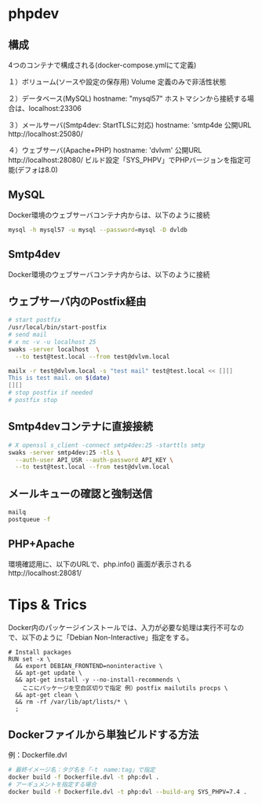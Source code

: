 phpdev
==========

構成
----------
4つのコンテナで構成される(docker-compose.ymlにて定義)

１）ボリューム(ソースや設定の保存用)
Volume 定義のみで非活性状態

２）データベース(MySQL)
hostname: "mysql57"
ホストマシンから接続する場合は、localhost:23306

３）メールサーバ(Smtp4dev: StartTLSに対応)
hostname: 'smtp4de
公開URL http://localhost:25080/

４）ウェブサーバ(Apache+PHP)
hostname: 'dvlvm'
公開URL http://localhost:28080/
ビルド設定「SYS_PHPV」でPHPバージョンを指定可能(デフォは8.0)

MySQL
----------
Docker環境のウェブサーバコンテナ内からは、以下のように接続

```bash
mysql -h mysql57 -u mysql --password=mysql -D dvldb
```

Smtp4dev
----------
Docker環境のウェブサーバコンテナ内からは、以下のように接続
## ウェブサーバ内のPostfix経由
```bash
# start postfix
/usr/local/bin/start-postfix
# send mail
# x nc -v -u localhost 25
swaks -server localhost  \
  --to test@test.local --from test@dvlvm.local

mailx -r test@dvlvm.local -s "test mail" test@test.local << [][]
This is test mail. on $(date)
[][]
# stop postfix if needed
# postfix stop
```
## Smtp4devコンテナに直接接続
```bash
# X openssl s_client -connect smtp4dev:25 -starttls smtp
swaks -server smtp4dev:25 -tls \
  --auth-user API_USR --auth-password API_KEY \
  --to test@test.local --from test@dvlvm.local

```
## メールキューの確認と強制送信
```bash
mailq
postqueue -f
```


PHP+Apache
----------
環境確認用に、以下のURLで、php.info() 画面が表示される
http://localhost:28081/


Tips & Trics
==========
Docker内のパッケージインストールでは、入力が必要な処理は実行不可なので、以下のように「Debian Non-Interactive」指定をする。

```
# Install packages
RUN set -x \
  && export DEBIAN_FRONTEND=noninteractive \
  && apt-get update \
  && apt-get install -y --no-install-recommends \
    ここにパッケージを空白区切りで指定 例）postfix mailutils procps \
  && apt-get clean \
  && rm -rf /var/lib/apt/lists/* \
  ;
```

## Dockerファイルから単独ビルドする方法
例：Dockerfile.dvl
```bash
# 最終イメージ名：タグ名を「-t　name:tag」で指定
docker build -f Dockerfile.dvl -t php:dvl .
# アーギュメントを指定する場合
docker build -f Dockerfile.dvl -t php:dvl --build-arg SYS_PHPV=7.4 .
```
